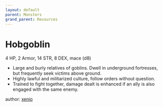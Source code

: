 ```yaml
---
layout: default
parent: Monsters
grand_parent: Resources
---
```

# Hobgoblin
4 HP, 2 Armor, 14 STR, 8 DEX, mace (d8)
- Large and burly relatives of goblins. Dwell in underground fortresses, but frequently seek victims above ground.
- Highly lawful and militarized culture, follow orders without question.
- Trained to fight together, damage dealt is enhanced if an ally is also engaged with the same enemy.

author: [xenio](https://xenioinabottle.blogspot.com)
